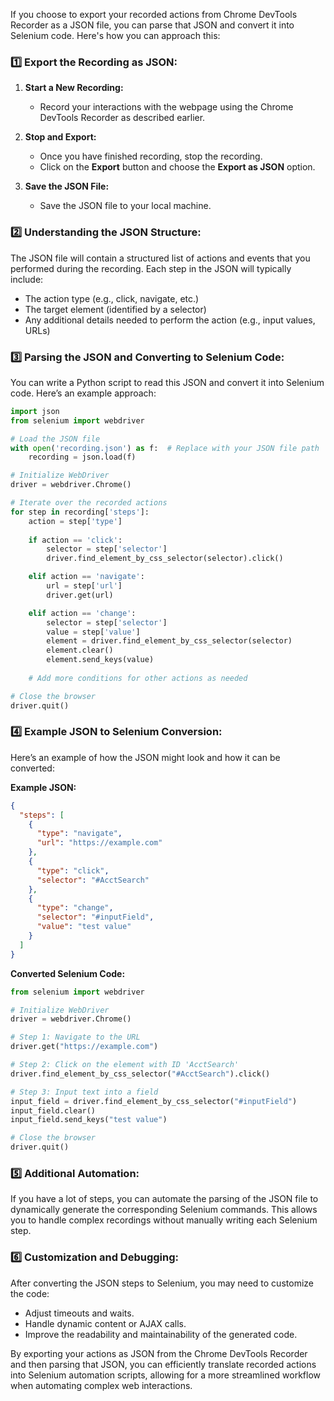If you choose to export your recorded actions from Chrome DevTools Recorder as a JSON file, you can parse that JSON and convert it into Selenium code. Here's how you can approach this:

### 1️⃣ **Export the Recording as JSON:**

1. **Start a New Recording:**
   - Record your interactions with the webpage using the Chrome DevTools Recorder as described earlier.

2. **Stop and Export:**
   - Once you have finished recording, stop the recording.
   - Click on the **Export** button and choose the **Export as JSON** option.

3. **Save the JSON File:**
   - Save the JSON file to your local machine.

### 2️⃣ **Understanding the JSON Structure:**

The JSON file will contain a structured list of actions and events that you performed during the recording. Each step in the JSON will typically include:

- The action type (e.g., click, navigate, etc.)
- The target element (identified by a selector)
- Any additional details needed to perform the action (e.g., input values, URLs)

### 3️⃣ **Parsing the JSON and Converting to Selenium Code:**

You can write a Python script to read this JSON and convert it into Selenium code. Here’s an example approach:

```python
import json
from selenium import webdriver

# Load the JSON file
with open('recording.json') as f:  # Replace with your JSON file path
    recording = json.load(f)

# Initialize WebDriver
driver = webdriver.Chrome()

# Iterate over the recorded actions
for step in recording['steps']:
    action = step['type']
    
    if action == 'click':
        selector = step['selector']
        driver.find_element_by_css_selector(selector).click()

    elif action == 'navigate':
        url = step['url']
        driver.get(url)

    elif action == 'change':
        selector = step['selector']
        value = step['value']
        element = driver.find_element_by_css_selector(selector)
        element.clear()
        element.send_keys(value)
        
    # Add more conditions for other actions as needed

# Close the browser
driver.quit()
```

### 4️⃣ **Example JSON to Selenium Conversion:**

Here’s an example of how the JSON might look and how it can be converted:

**Example JSON:**
```json
{
  "steps": [
    {
      "type": "navigate",
      "url": "https://example.com"
    },
    {
      "type": "click",
      "selector": "#AcctSearch"
    },
    {
      "type": "change",
      "selector": "#inputField",
      "value": "test value"
    }
  ]
}
```

**Converted Selenium Code:**
```python
from selenium import webdriver

# Initialize WebDriver
driver = webdriver.Chrome()

# Step 1: Navigate to the URL
driver.get("https://example.com")

# Step 2: Click on the element with ID 'AcctSearch'
driver.find_element_by_css_selector("#AcctSearch").click()

# Step 3: Input text into a field
input_field = driver.find_element_by_css_selector("#inputField")
input_field.clear()
input_field.send_keys("test value")

# Close the browser
driver.quit()
```

### 5️⃣ **Additional Automation:**

If you have a lot of steps, you can automate the parsing of the JSON file to dynamically generate the corresponding Selenium commands. This allows you to handle complex recordings without manually writing each Selenium step.

### 6️⃣ **Customization and Debugging:**

After converting the JSON steps to Selenium, you may need to customize the code:
- Adjust timeouts and waits.
- Handle dynamic content or AJAX calls.
- Improve the readability and maintainability of the generated code.

By exporting your actions as JSON from the Chrome DevTools Recorder and then parsing that JSON, you can efficiently translate recorded actions into Selenium automation scripts, allowing for a more streamlined workflow when automating complex web interactions.
